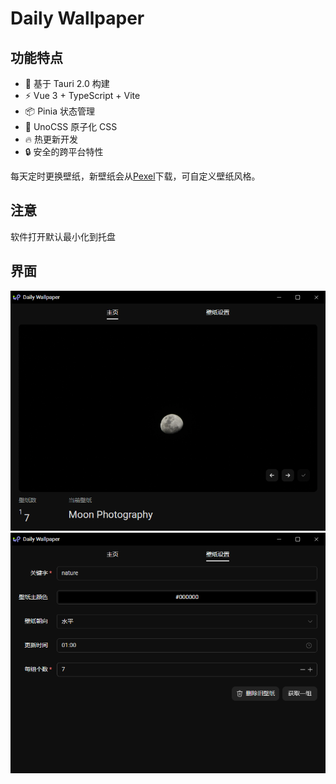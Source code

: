 # Daily Wallpaper

## 功能特点

- 🚀 基于 Tauri 2.0 构建
- ⚡️ Vue 3 + TypeScript + Vite
- 📦 Pinia 状态管理
- 🎨 UnoCSS 原子化 CSS
- 🔥 热更新开发
- 🔒 安全的跨平台特性

每天定时更换壁纸，新壁纸会从[Pexel](https://www.pexels.com/)下载，可自定义壁纸风格。

## 注意

软件打开默认最小化到托盘

## 界面
![img.png](docs/img/1.png)
![img.png](docs/img/2.png)
